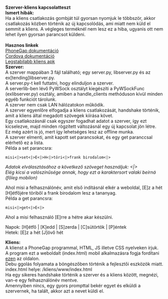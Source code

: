 **Szerver-kliens kapcsolatteszt**<br>
**Ismert hibák:**<br>
Ha a kliens csatlakozás gombját túl gyorsan nyomjuk le többször, akkor csatlakozás közben történik az új kapcsolódás, ami miatt nem küld el semmit a kliens. A végleges terméknél nem lesz ez a hiba, ugyanis ott nem lehet ilyen gyorsan parancsot küldeni.<br>
<br>
**Hasznos linkek**<br>
[PhoneGap dokumentáció](http://docs.phonegap.com/)<br>
[Cordova dokumentáció](https://cordova.apache.org/docs/en/latest/)<br>
[Legstabilabb kliens apk](https://build.phonegap.com/apps/2893794/download/android/?qr_key=a5nry2YDex911S8dvqJu)<br>
**Szerver:**<br>
A szerver mappában 3 fájl található; egy server.py, libserver.py és az ex[tending]libserver.py.<br>
A server.py-t kell futtatni, hogy elinduljon a szerver.<br>
A serverlib-ben lévő PyWSock osztályt kiegészíti a PyWSockFunc (exlibserver.py) osztály, amiben a handle_clients methóduson kívül minden egyéb funkciót tárolunk.<br>
A szerver nem csak LAN hálózatokon működik.<br>
A szerver egyenlőre elfogadja a kliens csatlakozását, handshake történik, amit a kliens által megadott szövegek kiírása követ.<br>
Egy csatlakozásnál csak egyszer fogadhat adatot a szerver, így ezt kicselezve, majd minden rögzített változásnál egy új kapcsolat jön létre.<br>
Ez még azért is jó, mert így lehetséges lesz az offline munka.<br>
A szerver elmenti, amit kapott set parancsokat, és egy get paranccsal elérhető ez a lista.<br>
Példa a set parancsra:<br>

```
misi<|>set<|>E<|>H<|>töri<|>frank birodalom<|>
```

_Adatok elválasztásához a következő szöveget használjuk: <|>_<br>
_Elég kicsi a valószínűsége annak, hogy ezt a karaktersort valaki beírná (főleg mobilon)_

Ahol misi a felhasználónév, amit első indításnál elkér a weboldal, [E]z a hét [H]étfőjére töriből a frank birodalom lesz a tananyag.<br>
Példa a get parancsra:

```
misi<|>get<|>E<|>
```

Ahol a misi felhasználó [E]rre a hétre akar készülni.<br>

Napok: [H]étfő | [K]edd | [S]zerda | [C]sütörtök | [P]éntek<br>
Hetek: [E]z a hét [J]övő hét<br>

**Kliens:**<br>
A klienst a PhoneGap programmal, HTML, JS illetve CSS nyelveken írjuk.<br>
A program ezt a weboldalt (index.html) mobil alkalmazásra fogja fordítani [ezen](https://build.phonegap.com) az oldalon.<br>
Debu ggolás folyamata a böngészőben történik a fejlesztői eszközök miatt.<br>
index.html helye: /kliens/www/index.html<br>
Ha egy sikeres handshake történik a szerver és a kliens között, megnézi, van-e egy felhasználónév mentve.<br>
Amennyiben nincs, egy gyors prompttal bekér egyet és elküldi a szervernek, ha talált, akkor azt a nevet küldi el.<br>
